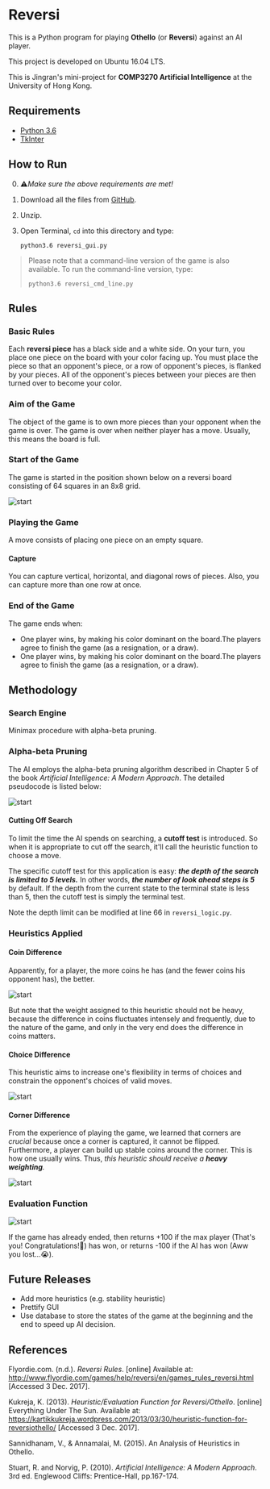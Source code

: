 # Reversi

This is a Python program for playing **Othello** (or **Reversi**) against an AI player.

This project is developed on Ubuntu 16.04 LTS.

This is Jingran's mini-project for **COMP3270 Artificial Intelligence** at the University of Hong Kong.

## Requirements

- [Python 3.6](https://www.python.org/downloads/release/python-363/)
- [TkInter](https://www.python.org/download/mac/tcltk/)

## How to Run

0. ⚠️*Make sure the above requirements are met!*

1. Download all the files from [GitHub](https://github.com/JRChow/Reversi).

2. Unzip.

3. Open Terminal, `cd` into this directory and type:

   ```shell
   python3.6 reversi_gui.py
   ```

> Please note that a command-line version of the game is also available. To run the command-line version, type:
>
> ```Shell
> python3.6 reversi_cmd_line.py
> ```

## Rules

### Basic Rules

Each **reversi piece** has a black side and a white side. On your turn, you place one piece on the board with your color facing up. You must place the piece so that an opponent's piece, or a row of opponent's pieces, is flanked by your pieces. All of the opponent's pieces between your pieces are then turned over to become your color. 

### Aim of the Game

The object of the game is to own more pieces than your opponent when the game is over. The game is over when neither player has a move. Usually, this means the board is full. 

### Start of the Game

The game is started in the position shown below on a reversi board consisting of 64 squares in an 8x8 grid. 

![start](./img/start.png)

### Playing the Game

A move consists of placing one piece on an empty square.	

#### Capture

You can capture vertical, horizontal, and diagonal rows of pieces. Also, you can capture more than one row at once. 

### End of the Game

The game ends when: 

- One player wins, by making his color dominant on the board.The players agree to finish the game (as a resignation, or a draw).
- One player wins, by making his color dominant on the board.The players agree to finish the game (as a resignation, or a draw).

## Methodology

### Search Engine

Minimax procedure with alpha-beta pruning.

### Alpha-beta Pruning

The AI employs the alpha-beta pruning algorithm described in Chapter 5 of the book *Artificial Intelligence: A Modern Approach*. The detailed pseudocode is listed below:

![start](./img/alpha-beta_pruning.png)

#### Cutting Off Search

To limit the time the AI spends on searching, a **cutoff test** is introduced. So when it is appropriate to cut off the search, it'll call the heuristic function to choose a move.

The specific cutoff test for this application is easy: ***the depth of the search is limited to 5 levels.*** In other words, ***the number of look ahead steps is 5*** by default. If the depth from the current state to the terminal state is less than 5, then the cutoff test is simply the terminal test.

Note the depth limit can be modified at line 66 in `reversi_logic.py`.

### Heuristics Applied

#### Coin Difference

Apparently, for a player, the more coins he has (and the fewer coins his opponent has), the better. 

![start](./img/coin_diff.png)

But note that the weight assigned to this heuristic should not be heavy, because the difference in coins fluctuates intensely and frequently, due to the nature of the game, and only in the very end does the difference in coins matters. 

#### Choice Difference

This heuristic aims to increase one's flexibility in terms of choices and constrain the opponent's choices of valid moves.

![start](./img/choice_diff.png)

#### Corner Difference

From the experience of playing the game, we learned that corners are *crucial* because once a corner is captured, it cannot be flipped. Furthermore, a player can build up stable coins around the corner. This is how one usually wins. Thus, *this heuristic should receive a **heavy weighting**.*

![start](./img/corner_diff.png)

### Evaluation Function

![start](./img/eval_func.png)

If the game has already ended, then returns +100 if the max player (That's you! Congratulations!🎉) has won, or returns -100 if the AI has won (Aww you lost…😭).

## Future Releases

- Add more heuristics (e.g. stability heuristic)
- Prettify GUI
- Use database to store the states of the game at the beginning and the end to speed up AI decision.

## References

Flyordie.com. (n.d.). *Reversi Rules*. [online] Available at: http://www.flyordie.com/games/help/reversi/en/games_rules_reversi.html [Accessed 3 Dec. 2017].

Kukreja, K. (2013). *Heuristic/Evaluation Function for Reversi/Othello*. [online] Everything Under The Sun. Available at: https://kartikkukreja.wordpress.com/2013/03/30/heuristic-function-for-reversiothello/ [Accessed 3 Dec. 2017].

Sannidhanam, V., & Annamalai, M. (2015). An Analysis of Heuristics in Othello.

Stuart, R. and Norvig, P. (2010). *Artificial Intelligence: A Modern Approach*. 3rd ed. Englewood Cliffs: Prentice-Hall, pp.167-174.

